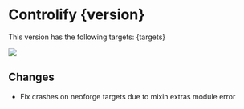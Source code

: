 # Controlify {version}

This version has the following targets:
{targets}

[![](https://short.isxander.dev/bisect-img)](https://short.isxander.dev/bisect)

## Changes

- Fix crashes on neoforge targets due to mixin extras module error
